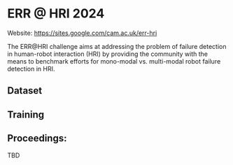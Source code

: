 # ERR @ HRI 2024

Website: https://sites.google.com/cam.ac.uk/err-hri

The ERR@HRI challenge aims at addressing the problem of failure detection in human-robot interaction (HRI) by providing the community with the means to benchmark efforts for mono-modal vs. multi-modal robot failure detection in HRI. 

## Dataset 


## Training


## Proceedings:
TBD
